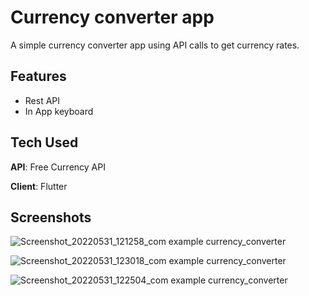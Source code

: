 # Currency converter app

A simple currency converter app using API calls to get currency rates.

## Features
- Rest API
- In App keyboard





## Tech Used
**API**: Free Currency API

**Client**: Flutter

## Screenshots

![Screenshot_20220531_121258_com example currency_converter](https://user-images.githubusercontent.com/61651516/171143772-0835b0ac-e62b-4471-841d-87b1f81a4fc2.jpg)

![Screenshot_20220531_123018_com example currency_converter](https://user-images.githubusercontent.com/61651516/171143800-afbc92b5-3126-42e3-b83f-bb17734ee4d5.jpg)

![Screenshot_20220531_122504_com example currency_converter](https://user-images.githubusercontent.com/61651516/171143804-76c98cae-b2a0-4311-bcb9-6e85b8fa3e99.jpg)
